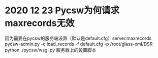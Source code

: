 # 2020 12 23 Pycsw为何请求maxrecords无效

因为需要在pycsw的服务端设置（默认是default.cfg）server.maxrecords
pycsw-admin.py -c load_records -f default.cfg -p /root/glass-xml/DSR
python ./pycsw/wsgi.py
服务器上的设置脚本

